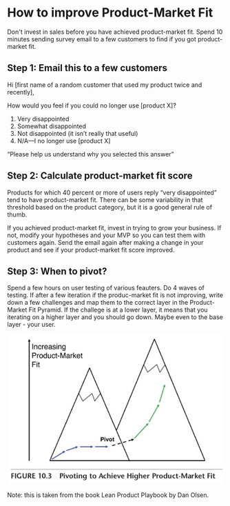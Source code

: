 # How to improve Product-Market Fit

Don't invest in sales before you have achieved product-market fit. Spend 10 minutes sending survey email to a few customers to find if you got product-market fit.

## Step 1: Email this to a few customers
Hi [first name of a random customer that used my product twice and recently],

How would you feel if you could no longer use [product X]?

1. Very disappointed
1. Somewhat disappointed
1. Not disappointed (it isn’t really that useful)
1. N/A—I no longer use [product X]

“Please help us understand why you selected this answer”

## Step 2: Calculate product-market fit score
Products for which 40 percent or more of users reply “very disappointed” tend to have product-market fit. There can be some variability in that threshold based on the product category, but it is a good general rule of thumb.

If you achieved product-market fit, invest in trying to grow your business. If not, modify your hypotheses and your MVP so you can test them with customers again. Send the email again after making a change in your product and see if your product-market fit score improved.

## Step 3: When to pivot?

Spend a few hours on user testing of various feauters. Do 4 waves of testing. If after a few iteration if the produc-market fit is not improving, write down a few challenges and map them to the correct layer in the Product-Market Fit Pyramid. If the challege is at a lower layer, it means that you iterating on a higher layer and you should go down. Maybe even to the base layer - your user.

![pivot](pivot.png)

Note: this is taken from the book Lean Product Playbook by Dan Olsen.
